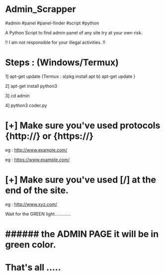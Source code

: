 # Admin_Scrapper 
#admin #panel #panel-finder #script #python



A Python Script to find admin panel of any site try at your own risk.

!! I am not responsible for your illegal activities. !!


# Steps : (Windows/Termux)

  1] apt-get update    {Termux : a)pkg install apt b) apt-get update }
  
  2] apt-get install python3 
  
  3] cd admin
  
  4] python3 coder.py



# [+] Make sure you've used protocols {http://} or {https://}

  eg : http://www.example.com/
  
  eg : https://www.example.com/


# [+] Make sure you've used [/] at the end of the site.

  eg : http://www.xyz.com/


Wait for the GREEN light.............

# ###### the ADMIN PAGE it will be in green color.


# That's all .....
